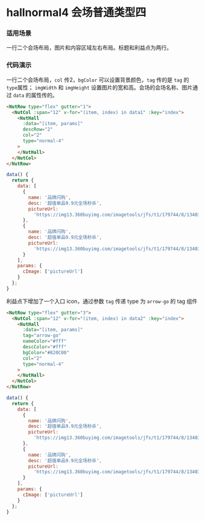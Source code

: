 # hallnormal4 会场普通类型四

### 适用场景

一行二个会场布局，图片和内容区域左右布局。标题和利益点为两行。


### 代码演示

一行二个会场布局，`col` 传2，`bgColor` 可以设置背景颜色，`tag` 传的是 `tag` 的`type`属性；
`imgWidth` 和 `imgHeight` 设置图片的宽和高。会场的会场名称、图片通过 `data` 的属性传的。



```html
<NutRow type="flex" gutter="1">
  <NutCol :span="12" v-for="(item, index) in data1" :key="index">
    <NutHall
      :data="[item, params]"
      descRow="2"
      col="2"
      type="normal-4"
    >
    </NutHall>
  </NutCol>
</NutRow>
```

```javascript
data() {
  return {
    data: [
      {
        name: '品牌闪购',
        desc: '超值单品9.9元全场秒杀',
        pictureUrl:
          'https://img13.360buyimg.com/imagetools/jfs/t1/179744/8/13403/25121/60e6e815E0ff48c81/eed1256ccd1fdf73.png'
      },
      {
        name: '品牌闪购',
        desc: '超值单品9.9元全场秒杀',
        pictureUrl:
          'https://img13.360buyimg.com/imagetools/jfs/t1/179744/8/13403/25121/60e6e815E0ff48c81/eed1256ccd1fdf73.png'
      }
    ],
    params: {
      cImage: ['pictureUrl']
    }
  };
}
```


利益点下增加了一个入口 icon，通过参数 `tag` 传递 type 为 `arrow-go` 的 tag 组件


```html
<NutRow type="flex" gutter="3">
  <NutCol :span="12" v-for="(item, index) in data2" :key="index">
    <NutHall
      :data="[item, params]"
      tag="arrow-go"
      nameColor="#fff"
      descColor="#fff"
      bgColor="#820C00"
      col="2"
      type="normal-4"
    >
    </NutHall>
  </NutCol>
</NutRow>
```

```javascript
data() {
  return {
    data: [
      {
        name: '品牌闪购',
        desc: '超值单品9.9元全场秒杀',
        pictureUrl:
          'https://img13.360buyimg.com/imagetools/jfs/t1/179744/8/13403/25121/60e6e815E0ff48c81/eed1256ccd1fdf73.png'
      },
      {
        name: '品牌闪购',
        desc: '超值单品9.9元全场秒杀',
        pictureUrl:
          'https://img13.360buyimg.com/imagetools/jfs/t1/179744/8/13403/25121/60e6e815E0ff48c81/eed1256ccd1fdf73.png'
      }
    ],
    params: {
      cImage: ['pictureUrl']
    }
  };
}
```

